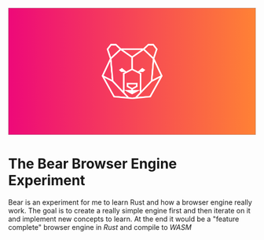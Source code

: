 ![Screenshot](bear.png)

# The Bear Browser Engine Experiment
Bear is an experiment for me to learn Rust and how a browser engine really work. The goal is to create a really simple engine first and then iterate on it and implement new concepts to learn.
At the end it would be a "feature complete" browser engine in *Rust* and compile to *WASM*
